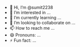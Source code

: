 - 👋 Hi, I’m @sumit2238
- 👀 I’m interested in ...
- 🌱 I’m currently learning ...
- 💞️ I’m looking to collaborate on ...
- 📫 How to reach me ...
- 😄 Pronouns: ...
- ⚡ Fun fact: ...

<!---
sumit2238/sumit2238 is a ✨ special ✨ repository because its `README.md` (this file) appears on your GitHub
